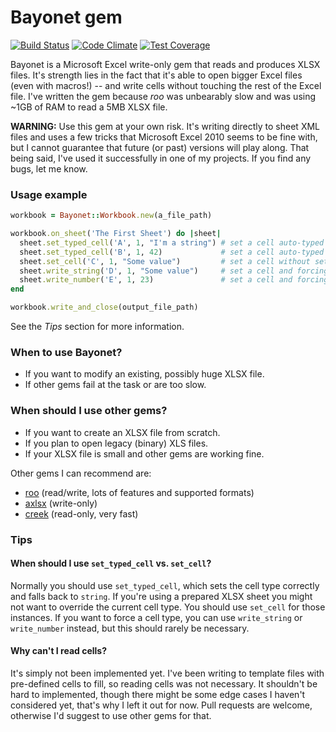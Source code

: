 # Bayonet gem

[![Build Status](https://travis-ci.org/nethad/bayonet.svg?branch=master)](https://travis-ci.org/nethad/bayonet)
[![Code Climate](https://codeclimate.com/github/nethad/bayonet/badges/gpa.svg)](https://codeclimate.com/github/nethad/bayonet)
[![Test Coverage](https://codeclimate.com/github/nethad/bayonet/badges/coverage.svg)](https://codeclimate.com/github/nethad/bayonet/coverage)

Bayonet is a Microsoft Excel write-only gem that reads and produces XLSX files.
It's strength lies in the fact that it's able to open bigger Excel files (even with macros!) -- and write cells without touching the rest of the Excel file. I've written the gem because *roo* was unbearably slow and was using ~1GB of RAM to read a 5MB XLSX file.


**WARNING:** Use this gem at your own risk. It's writing directly to sheet XML files and uses a few tricks that Microsoft Excel 2010 seems to be fine with, but I cannot guarantee that future (or past) versions will play along. That being said, I've used it successfully in one of my projects. If you find any bugs, let me know.

### Usage example

```ruby
workbook = Bayonet::Workbook.new(a_file_path)

workbook.on_sheet('The First Sheet') do |sheet|
  sheet.set_typed_cell('A', 1, "I'm a string") # set a cell auto-typed to a string
  sheet.set_typed_cell('B', 1, 42)             # set a cell auto-typed to a number
  sheet.set_cell('C', 1, "Some value")         # set a cell without setting its type
  sheet.write_string('D', 1, "Some value")     # set a cell and forcing it to be a string
  sheet.write_number('E', 1, 23)               # set a cell and forcing it to be a number
end

workbook.write_and_close(output_file_path)
```

See the *Tips* section for more information.

### When to use Bayonet?

* If you want to modify an existing, possibly huge XLSX file.
* If other gems fail at the task or are too slow.

### When should I use other gems?

* If you want to create an XLSX file from scratch.
* If you plan to open legacy (binary) XLS files.
* If your XLSX file is small and other gems are working fine.

Other gems I can recommend are:

* [roo](https://rubygems.org/gems/roo) (read/write, lots of features and supported formats)
* [axlsx](https://rubygems.org/gems/axlsx) (write-only)
* [creek](https://rubygems.org/gems/creek) (read-only, very fast)


### Tips

#### When should I use `set_typed_cell` vs. `set_cell`?

Normally you should use `set_typed_cell`, which sets the cell type correctly and falls back to `string`. If you're using a prepared XLSX sheet you might not want to override the current cell type. You should use `set_cell` for those instances. If you want to force a cell type, you can use `write_string` or `write_number` instead, but this should rarely be necessary.

#### Why can't I read cells?

It's simply not been implemented yet. I've been writing to template files with pre-defined cells to fill, so reading cells was not necessary. It shouldn't be hard to implemented, though there might be some edge cases I haven't considered yet, that's why I left it out for now. Pull requests are welcome, otherwise I'd suggest to use other gems for that.

